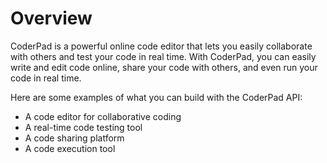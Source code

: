 # Overview

CoderPad is a powerful online code editor that lets you easily collaborate with
others and test your code in real time. With CoderPad, you can easily write and
edit code online, share your code with others, and even run your code in real
time.

Here are some examples of what you can build with the CoderPad API:

- A code editor for collaborative coding
- A real-time code testing tool
- A code sharing platform
- A code execution tool
